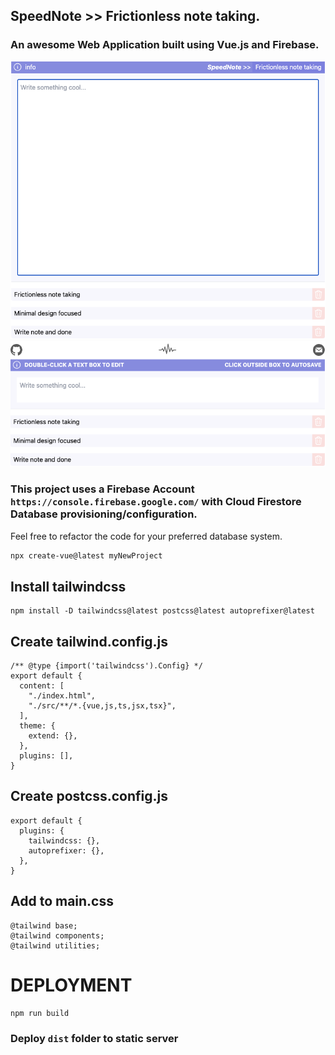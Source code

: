 ## SpeedNote >> Frictionless note taking.
### An awesome Web Application built using Vue.js and Firebase.

![ALT:preview1](preview1.png)
![ALT:preview2](preview2.png)


### This project uses a Firebase Account `https://console.firebase.google.com/` with Cloud Firestore Database provisioning/configuration. 

Feel free to refactor the code for your preferred database system.


```sh
npx create-vue@latest myNewProject
```

## Install tailwindcss
```
npm install -D tailwindcss@latest postcss@latest autoprefixer@latest
```
## Create tailwind.config.js
```
/** @type {import('tailwindcss').Config} */
export default {
  content: [
    "./index.html",
    "./src/**/*.{vue,js,ts,jsx,tsx}",
  ],
  theme: {
    extend: {},
  },
  plugins: [],
}
```
## Create postcss.config.js
```
export default {
  plugins: {
    tailwindcss: {},
    autoprefixer: {},
  },
}
```
## Add to main.css
```
@tailwind base;
@tailwind components;
@tailwind utilities;
```

# DEPLOYMENT

```sh
npm run build
```

### Deploy `dist` folder to static server